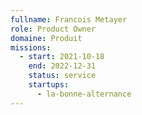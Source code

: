 ```yaml
---
fullname: Francois Metayer
role: Product Owner
domaine: Produit
missions:
  - start: 2021-10-18
    end: 2022-12-31
    status: service
    startups:
      - la-bonne-alternance
---
```

